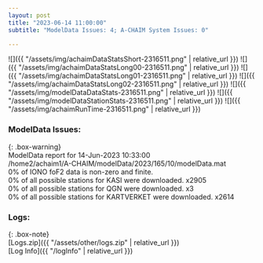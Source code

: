 ```yaml
---
layout: post
title: "2023-06-14 11:00:00"
subtitle: "ModelData Issues: 4; A-CHAIM System Issues: 0"

---
```


![]({{ "/assets/img/achaimDataStatsShort-2316511.png" | relative_url }})
![]({{ "/assets/img/achaimDataStatsLong00-2316511.png" | relative_url }})
![]({{ "/assets/img/achaimDataStatsLong01-2316511.png" | relative_url }})
![]({{ "/assets/img/achaimDataStatsLong02-2316511.png" | relative_url }})
![]({{ "/assets/img/modelDataDataStats-2316511.png" | relative_url }})
![]({{ "/assets/img/modelDataStationStats-2316511.png" | relative_url }})
![]({{ "/assets/img/achaimRunTime-2316511.png" | relative_url }})


### ModelData Issues:  
  
{: .box-warning}  
 ModelData report for 14-Jun-2023 10:33:00   
 /home2/achaim1/A-CHAIM/modelData/2023/165/10/modelData.mat   
 0% of IONO foF2 data is non-zero and finite.   
 0% of all possible stations for KASI were downloaded. x2905   
 0% of all possible stations for QGN were downloaded. x3   
 0% of all possible stations for KARTVERKET were downloaded. x2614   
  


### Logs:  
  
{: .box-note}  
[Logs.zip]({{ "/assets/other/logs.zip" | relative_url }})  
[Log Info]({{ "/logInfo" | relative_url }})  
